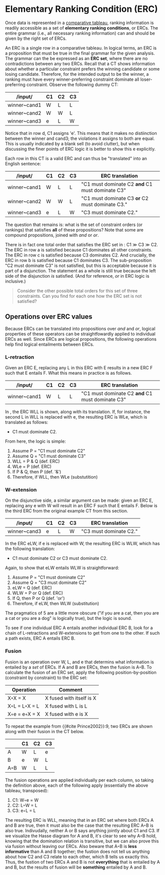 # Elementary Ranking Condition (ERC)

Once data is represented in a [comparative tableau](tableaux.md), ranking information is readily accessible as a set of **elementary ranking conditions**, or ERCs. The entire grammar (i.e., all necessary ranking information) can and should be given by the right set of ERCs. 

An ERC is a single row in a comparative tableau. In logical terms, an ERC is a proposition that must be true in the final grammar for the given analysis. The grammar can the be expressed as an **ERC set**, where there are no contradictions between any two ERCs. Recall that a CT shows information about whether a particular constraint prefers the winning candidate or some losing candidate. Therefore, for the intended output to be the winner, a ranking must have every winner-preferring constraint dominate all loser-preferring constraint. Observe the following dummy CT:

<div class="ottab ct" title="Example ERC set">

| /input/      | C1  | C2  | C3  |
| ------------ | --- | --- | --- |
| winner~cand1 | W   | L   | L   |
| winner~cand2 | W   | W   | L   |
| winner~cand3 | e   | L   | W   |

</div>

Notice that in row d, C1 assigns 'e'. This means that it makes no distiinction between the winner and cand3; the violations it assigns to both are equal. This is usually indicated by a blank sell (to avoid clutter), but when discussing the finer points of ERC logic it is better to show this e explicitly.

Each row in this CT is a valid ERC and can thus be "translated" into an English sentence:

<div class="ottab ct" title="Example ERC set">

| /input/      | C1  | C2  | C3  | ERC translation                                   |
| ------------ | --- | --- | --- | ------------------------------------------------- |
| winner~cand1 | W   | L   | L   | "C1 must dominate C2 **and** C1 must dominate C3" |
| winner~cand2 | W   | W   | L   | "C1 must dominate C3 **or** C2 must dominate C3." |
| winner~cand3 | e   | L   | W   | "C3 must dominate C2."                            |

</div>

The question that remains is: what is the set of constraint orders (or rankings) that satisfies **all** of these propositions? Note that some are compound propositions, joined with *and* or *or*. 

There is in fact one total order that satisfies the ERC set in <lref>: C1 ≫ C3 ≫ C2. The ERC in row a is satisfied because C1 dominates all other constraints. The ERC in row c is satisfied because C3 dominates C2. And crucially, the ERC in row b is satisfied because C1 dominates C3. The sub-proposition "C2 must dominate C3" is not satisfied, but this is acceptable because it is part of a disjunction. The statement as a whole is still true because the left side of the disjunction *is* satisfied. (And for reference, *or* in ERC logic is inclusive.)

> Consider the other possible total orders for this set of three constraints. Can you find for each one how the ERC set is not satisfied?

## Operations over ERC values

Because ERCs can be translated into propositions over *and* and *or*, logical properties of these operators can be straightfowardly applied to individual ERCs as well. Since ERCs are logical propositions, the following operations help find logical entailments between ERCs. 

### L-retraction

Given an ERC E, replacing any L in this ERC with E results in a new ERC F such that E entails F. What this means in practice is as follows. 

<div class="ottab ct" title="Example ERC set">

| /input/      | C1  | C2  | C3  | ERC translation                                   |
| ------------ | --- | --- | --- | ------------------------------------------------- |
| winner~cand1 | W   | L   | L   | "C1 must dominate C2 **and** C1 must dominate C3" |

</div>

In <lref>, the ERC WLL is shown, along with its translation. If, for instance, the second L in WLL is replaced with e, the resulting ERC is WLe, which is translated as follows:

* C1 must dominate C2. 

From here, the logic is simple:

1. Assume P = "C1 must dominate C2"
2. Assume Q = "C1 must dominate C3"
3. WLL = P & Q (def. ERC)
4. WLe = P (def. ERC)
5. If P & Q, then P (def. '&')
6. Therefore, if WLL, then WLe (substutition)

### W-extension

On the disjunctive side, a similar argument can be made: given an ERC E, replacing any e with W will result in an ERC F such that E entails F. Below is the third ERC from the original example CT from this section.

<div class="ottab ct" title="Example ERC set">

| /input/      | C1  | C2  | C3  | ERC translation        |
| ------------ | --- | --- | --- | ---------------------- |
| winner~cand3 | e   | L   | W   | "C3 must dominate C2." |

</div>

In the ERC eLW, if e is replaced with W, the resulting ERC is WLW, which has the following translation:

* C1 must dominate C2 or C3 must dominate C2.

Again, to show that eLW entails WLW is straightforward:

1. Assume P = "C1 must dominate C2"
2. Assume Q = "C3 must dominate C2"
3. eLW = Q (def. ERC)
4. WLW = P or Q (def. ERC)
5. If Q, then P or Q (def. 'or')
6. Therefore, if eLW, then WLW (substitution)

The pragmatics of 5 are a little more obscure ("if you are a cat, then you are a cat or you are a dog" is logically true), but the logic is sound. 

To see if one individual ERC A entails another individual ERC B, look for a chain of L-retractions and W-extensions to get from one to the other. If such a path exists, ERC A entails ERC B. 

### Fusion

Fusion is an operation over W, L, and e that determins what information is entailed by a *set* of ERCs. If A and B are ERCs, then the fusion is A◦B. To calculate the fusion of an ERC set, apply the following position-by-position (constraint by constraint) to the ERC set:

<div class="fig" title="Def. Fusion, where X = W, L, or e:"> 

| Operation     | Comment                  |
| ------------- | ------------------------ |
| X◦X = X       | X fused with itself is X |
| X◦L = L◦X = L | X fused with L is L      |
| X◦e = e◦X = X | X fused with e is X      |

</div>

To repeat the example from {{#cite Prince2002}}:9, two ERCs are shown along with their fusion in the CT below.

<div class="ottab ct" title="ERC Fusion">

|     | C1  | C2  | C3  |
| --- | --- | --- | --- |
| A   | W   | L   | e   |
| B   | e   | W   | L   |
| A◦B | W   | L   | L   |

</div>

The fusion operations are applied individually per each column, so taking the definition above, each of the following apply (essentially the above tableau, transposed):

1. C1: W◦e = W
2. C2: L◦W = L
3. C3: e◦L = L

The resulting ERC is WLL, meaning that in an ERC set where both ERCs A and B are true, then it must also be the case that the resulting ERC A◦B is also true. Indivudally, neither A or B says anything jointly about C1 and C3. If we visualize the Hasse diagram for A and B, it's clear to see why A◦B hold, knowing that the domination relation is transitive, but we can also prove this via fusion without leaving our ERCs. Also beware that A◦B is **less informative** than A and B together; the fustion does not tell us anything about how C2 and C3 relate to each other, which B tells us exactly this. Thus, the fustion of two ERCs A and B is not **everything** that is entailed by A and B, but the results of fusion will be **something** entailed by A and B. 